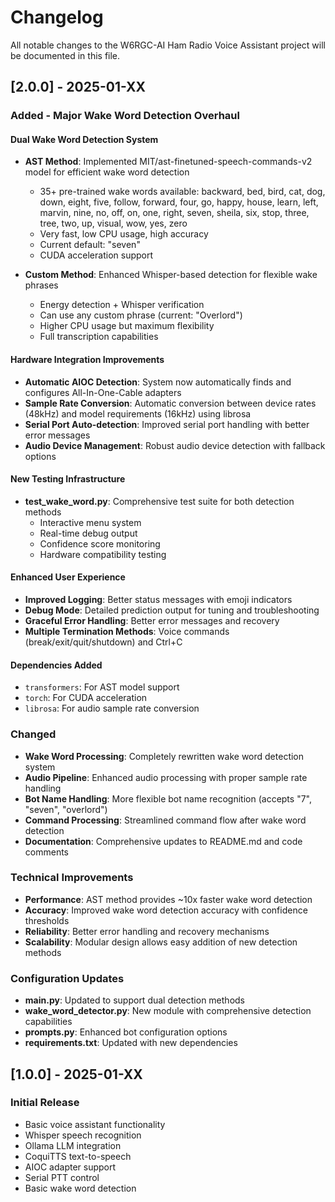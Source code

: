 # Changelog

All notable changes to the W6RGC-AI Ham Radio Voice Assistant project will be documented in this file.

## [2.0.0] - 2025-01-XX

### Added - Major Wake Word Detection Overhaul

#### Dual Wake Word Detection System
- **AST Method**: Implemented MIT/ast-finetuned-speech-commands-v2 model for efficient wake word detection
  - 35+ pre-trained wake words available: backward, bed, bird, cat, dog, down, eight, five, follow, forward, four, go, happy, house, learn, left, marvin, nine, no, off, on, one, right, seven, sheila, six, stop, three, tree, two, up, visual, wow, yes, zero
  - Very fast, low CPU usage, high accuracy
  - Current default: "seven"
  - CUDA acceleration support

- **Custom Method**: Enhanced Whisper-based detection for flexible wake phrases
  - Energy detection + Whisper verification
  - Can use any custom phrase (current: "Overlord")
  - Higher CPU usage but maximum flexibility
  - Full transcription capabilities

#### Hardware Integration Improvements
- **Automatic AIOC Detection**: System now automatically finds and configures All-In-One-Cable adapters
- **Sample Rate Conversion**: Automatic conversion between device rates (48kHz) and model requirements (16kHz) using librosa
- **Serial Port Auto-detection**: Improved serial port handling with better error messages
- **Audio Device Management**: Robust audio device detection with fallback options

#### New Testing Infrastructure
- **test_wake_word.py**: Comprehensive test suite for both detection methods
  - Interactive menu system
  - Real-time debug output
  - Confidence score monitoring
  - Hardware compatibility testing

#### Enhanced User Experience
- **Improved Logging**: Better status messages with emoji indicators
- **Debug Mode**: Detailed prediction output for tuning and troubleshooting
- **Graceful Error Handling**: Better error messages and recovery
- **Multiple Termination Methods**: Voice commands (break/exit/quit/shutdown) and Ctrl+C

#### Dependencies Added
- `transformers`: For AST model support
- `torch`: For CUDA acceleration
- `librosa`: For audio sample rate conversion

### Changed
- **Wake Word Processing**: Completely rewritten wake word detection system
- **Audio Pipeline**: Enhanced audio processing with proper sample rate handling
- **Bot Name Handling**: More flexible bot name recognition (accepts "7", "seven", "overlord")
- **Command Processing**: Streamlined command flow after wake word detection
- **Documentation**: Comprehensive updates to README.md and code comments

### Technical Improvements
- **Performance**: AST method provides ~10x faster wake word detection
- **Accuracy**: Improved wake word detection accuracy with confidence thresholds
- **Reliability**: Better error handling and recovery mechanisms
- **Scalability**: Modular design allows easy addition of new detection methods

### Configuration Updates
- **main.py**: Updated to support dual detection methods
- **wake_word_detector.py**: New module with comprehensive detection capabilities
- **prompts.py**: Enhanced bot configuration options
- **requirements.txt**: Updated with new dependencies

## [1.0.0] - 2025-01-XX

### Initial Release
- Basic voice assistant functionality
- Whisper speech recognition
- Ollama LLM integration
- CoquiTTS text-to-speech
- AIOC adapter support
- Serial PTT control
- Basic wake word detection 
